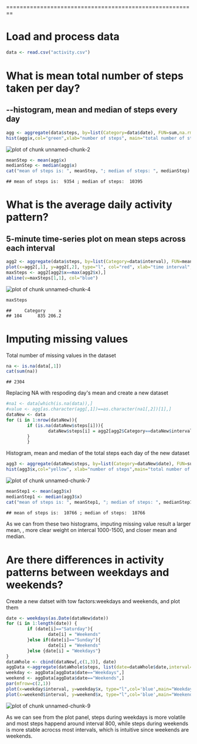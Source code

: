 
========================================================

# Load and process data


```r
data <- read.csv("activity.csv")
```

# What is mean total number of steps taken per day?
## --histogram, mean and median of steps every day

```r
agg <- aggregate(data$steps, by=list(Category=data$date), FUN=sum,na.rm=T)
hist(agg$x,col="green",xlab="number of steps", main="total number of steps each day")
```

![plot of chunk unnamed-chunk-2](figure/unnamed-chunk-2.png) 


```r
meanStep <- mean(agg$x)
medianStep <- median(agg$x)
cat("mean of steps is: ", meanStep, "; median of steps: ", medianStep)
```

```
## mean of steps is:  9354 ; median of steps:  10395
```

# What is the average daily activity pattern?
## 5-minute time-series plot on mean steps across each interval


```r
agg2 <- aggregate(data$steps, by=list(Category=data$interval), FUN=mean,na.rm=T)
plot(x=agg2[,1], y=agg2[,2], type="l", col="red", xlab="time interval", ylab="mean steps", main="5-minute interval of mean steps")
maxSteps <- agg2[agg2$x==max(agg2$x),]
abline(v=maxSteps[1,1], col="blue")
```

![plot of chunk unnamed-chunk-4](figure/unnamed-chunk-4.png) 

```r
maxSteps
```

```
##     Category     x
## 104      835 206.2
```

# Imputing missing values
Total number of missing values in the dataset

```r
na <- is.na(data[,1])
cat(sum(na))
```

```
## 2304
```

Replacing NA with respoding day's mean and create a new dataset

```r
#na1 <- data[which(is.na(data)),]
#value <- agg[as.character(agg[,1])==as.character(na1[,2])[1],]
dataNew <- data
for (i in 1:nrow(dataNew)){
        if (is.na(dataNew$steps[i])){
                dataNew$steps[i] = agg2[agg2$Category==dataNew$interval[i],2]                
        }
        }
```

Histogram, mean and median of the total steps each day of the new dataset

```r
agg3 <- aggregate(dataNew$steps, by=list(Category=dataNew$date), FUN=sum)
hist(agg3$x,col="yellow", xlab="number of steps",main="total number of steps each day of New dataset")
```

![plot of chunk unnamed-chunk-7](figure/unnamed-chunk-7.png) 


```r
meanStep1 <- mean(agg3$x)
medianStep1 <- median(agg3$x)
cat("mean of steps is: ", meanStep1, "; median of steps: ", medianStep1)
```

```
## mean of steps is:  10766 ; median of steps:  10766
```
As we can from these two histograms, imputing missing value result a larger mean, , more clear weight on intercal 1000-1500, and closer mean and median.
# Are there differences in activity patterns between weekdays and weekends?
Create a new datset with tow factors:weekdays and weekends, and plot them

```r
date <- weekdays(as.Date(dataNew$date))
for (i in 1:length(date)) {
        if (date[i]=="Saturday"){
                date[i] = "Weekends"
        }else if(date[i]=="Sunday"){
                date[i] = "Weekends"
        }else {date[i] = "Weekdays"}
}
dataWhole <- cbind(dataNew[,c(1,3)], date)
aggData <-aggregate(dataWhole$steps, list(date=dataWhole$date,interval=dataWhole$interval), FUN=mean)
weekday <- aggData[aggData$date=="Weekdays",]
weekend <- aggData[aggData$date=="Weekends",]
par(mfrow=c(2,1))
plot(x=weekday$interval, y=weekday$x, type="l",col='blue',main="Weekdays", xlab="interval",ylab="Number of steps")
plot(x=weekend$interval, y=weekend$x, type="l",col='blue',main="Weekends", xlab="interval",ylab="Number of steps")
```

![plot of chunk unnamed-chunk-9](figure/unnamed-chunk-9.png) 

As we can see from the plot panel, steps during weekdays is more volatile and most steps happend around interval 800, while steps during weekends is more stable acrocss most intervals, which is intuitive since weekends are weekends.
